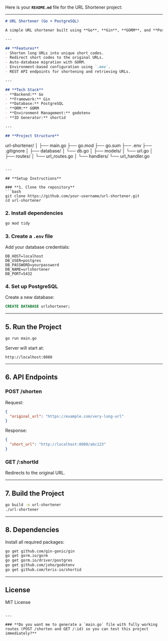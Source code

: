 Here is your **`README.md`** file for the URL Shortener project:

---

```markdown
# URL Shortener (Go + PostgreSQL)

A simple URL shortener built using **Go**, **Gin**, **GORM**, and **PostgreSQL**.

---

## **Features**
- Shorten long URLs into unique short codes.
- Redirect short codes to the original URLs.
- Auto-database migration with GORM.
- Environment-based configuration using `.env`.
- REST API endpoints for shortening and retrieving URLs.

---

## **Tech Stack**
- **Backend:** Go
- **Framework:** Gin
- **Database:** PostgreSQL
- **ORM:** GORM
- **Environment Management:** godotenv
- **ID Generator:** shortid

---

## **Project Structure**
```

url-shortener/
│
├── main.go
├── go.mod
├── go.sum
├── .env
├── .gitignore
│
├── database/
│   └── db.go
│
├── models/
│   └── url.go
│
├── routes/
│   └── url\_routes.go
│
└── handlers/
└── url\_handler.go

````

---

## **Setup Instructions**

### **1. Clone the repository**
```bash
git clone https://github.com/your-username/url-shortener.git
cd url-shortener
````

### **2. Install dependencies**

```bash
go mod tidy
```

### **3. Create a `.env` file**

Add your database credentials:

```env
DB_HOST=localhost
DB_USER=postgres
DB_PASSWORD=yourpassword
DB_NAME=urlshortener
DB_PORT=5432
```

### **4. Set up PostgreSQL**

Create a new database:

```sql
CREATE DATABASE urlshortener;
```

---

## **5. Run the Project**

```bash
go run main.go
```

Server will start at:

```
http://localhost:8080
```

---

## **6. API Endpoints**

### **POST /shorten**

Request:

```json
{
  "original_url": "https://example.com/very-long-url"
}
```

Response:

```json
{
  "short_url": "http://localhost:8080/abc123"
}
```

### **GET /\:shortId**

Redirects to the original URL.

---

## **7. Build the Project**

```bash
go build -o url-shortener
./url-shortener
```

---

## **8. Dependencies**

Install all required packages:

```bash
go get github.com/gin-gonic/gin
go get gorm.io/gorm
go get gorm.io/driver/postgres
go get github.com/joho/godotenv
go get github.com/teris-io/shortid
```

---

## **License**

MIT License

```

---

### **Do you want me to generate a `main.go` file with fully working routes (POST /shorten and GET /:id) so you can test this project immediately?**
```
